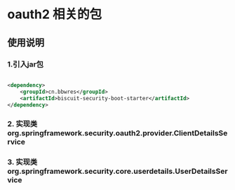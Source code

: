 # oauth2 相关的包

## 使用说明

### 1.引入jar包

```xml

<dependency>
    <groupId>cn.bbwres</groupId>
    <artifactId>biscuit-security-boot-starter</artifactId>
</dependency>
```

### 2. 实现类 org.springframework.security.oauth2.provider.ClientDetailsService

### 3. 实现类 org.springframework.security.core.userdetails.UserDetailsService

